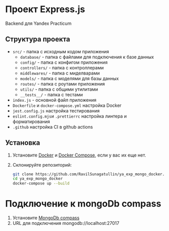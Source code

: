 # Проект Express.js

Backend для Yandex Practicum

## Структура проекта

- `src/` - папка с исходным кодом приложения
  - `database/` - папка с файлами для подключения к базе данных
  - `config/` - папка с конфигом приложения
  - `controllers/` - папка с контроллерами
  - `middlewares/` - папка с миделварами
  - `models/` - папка с моделями для базы данных
  - `routes/` - папка с роутами приложения
  - `utils/` - папка с общими утилитами
  - `__tests__/` - папка с тестами
- `index.js` - основной файл приложения
- `Dockerfile` и `docker-compose.yml` настройка Docker
- `jest.config.js` настройка тестирования
- `eslint.config.mjs`и `.prettierrc` настройка линтера и форматирования
- `.github` настройка CI в github actions

## Установка

1. Установите [Docker](https://docs.docker.com/get-docker/) и [Docker Compose](https://docs.docker.com/compose/install/), если у вас их еще нет.
2. Склонируйте репозиторий:

   ```bash
   git clone https://github.com/RavilSunagatullin/ya_exp_mongo_docker.git
   cd ya_exp_mongo_docker
   docker-compose up --build
   ```

# Подключение к mongoDb compass

1. Установите [MongoDb compass](https://www.mongodb.com/products/tools/compass)
2. URL для подключения mongodb://localhost:27017
